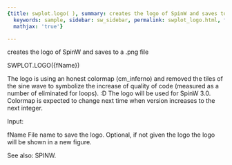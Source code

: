 ```yaml
---
{title: swplot.logo( ), summary: creates the logo of SpinW and saves to a .png file,
  keywords: sample, sidebar: sw_sidebar, permalink: swplot_logo.html, folder: swplot,
  mathjax: 'true'}

---
```

creates the logo of SpinW and saves to a .png file
 
SWPLOT.LOGO({fName})
 
The logo is using an honest colormap (cm_inferno) and removed the tiles
of the sine wave to symbolize the increase of quality of code (measured
as a number of eliminated for loops). :D The logo will be used for SpinW
3.0. Colormap is expected to change next time when version increases to
the next integer.
 
 
Input:
 
fName     File name to save the logo. Optional, if not given the logo
          the logo will be shown in a new figure.
 
See also: SPINW.
 


